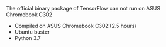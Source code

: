 The official binary package of TensorFlow can not run on ASUS Chromebook C302

- Compiled on ASUS Chromebook C302 (2.5 hours)
- Ubuntu buster
- Python 3.7
